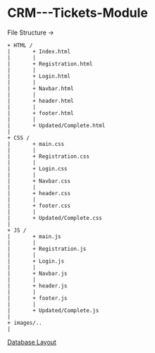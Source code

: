 # CRM---Tickets-Module

File Structure ->
```
+ HTML /
|		+ Index.html
|		|
|		+ Registration.html
|		|
|		+ Login.html
|		|
|		+ Navbar.html
|		|
|		+ header.html
|		|
|		+ footer.html
|		|
|		+ Updated/Complete.html
|
+ CSS /
|		+ main.css
|		|
|		+ Registration.css
|		|
|		+ Login.css
|		|
|		+ Navbar.css
|		|
|		+ header.css
|		|
|		+ footer.css
|		|
|		+ Updated/Complete.css
|
+ JS /
|		+ main.js
|		|
|		+ Registration.js
|		|
|		+ Login.js
|		|
|		+ Navbar.js
|		|
|		+ header.js
|		|
|		+ footer.js
|		|
|		+ Updated/Complete.js
|
+ images/..
|
```
[Database Layout](/database-layout.mermaid)